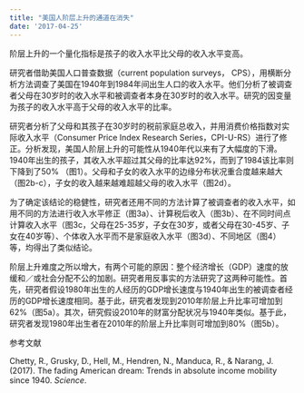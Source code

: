 ```yaml
---
title: "美国人阶层上升的通道在消失"
date: '2017-04-25'
---
```


阶层上升的一个量化指标是孩子的收入水平比父母的收入水平变高。

研究者借助美国人口普查数据（current population surveys， CPS），用横断分析方法调查了美国在1940年到1984年间出生人口的收入水平。他们分析了被调查者父母在30岁时的收入水平和被调查者本身在30岁时的收入水平。研究的因变量为孩子的收入水平高于父母的收入水平的比率。

研究者分析了父母和其孩子在30岁时的税前家庭总收入，并用消费价格指数对实际收入水平（Consumer Price Index Research Series，CPI-U-RS）进行了修正。分析发现，美国人阶层上升的可能性从1940年代以来有了大幅度的下滑。1940年出生的孩子，其收入水平超过其父母的比率达92%，而到了1984该比率则下降到了50% （图1）。父母和子女的收入水平的边缘分布状况重合度越来越大（图2b-c），子女的收入越来越难超越父母的收入水平（图2d）。

为了确定该结论的稳健性，研究者还用不同的方法计算了被调查者的收入水平，如用不同的方法进行收入水平修正（图3a）、计算税后收入（图3b）、在不同时间点计算收入水平（图3c，父母在25-35岁，子女在30岁，或者父母在30-45岁、子女在40岁等）、个体收入水平而不是家庭收入水平（图3d）、不同地区（图4）等，均得出了类似结论。

阶层上升难度之所以增大，有两个可能的原因：整个经济增长（GDP）速度的放缓和／或社会分配不公的加剧。研究者用反事实的方法研究了这两种可能性。首先，研究者假设1980年出生的人经历的GDP增长速度与1940年出生的被调查者经历的GDP增长速度相同。基于此，研究者发现到2010年阶层上升比率可增加到62%（图5a）。其次，研究假设2010年的财富分配状况与1940年类似。基于此，研究者发现1980年出生者在2010年的阶层上升比率则可增加到80%（图5b）。


参考文献

Chetty, R., Grusky, D., Hell, M., Hendren, N., Manduca, R., & Narang, J. (2017). The fading American dream: Trends in absolute income mobility since 1940. *Science*.
